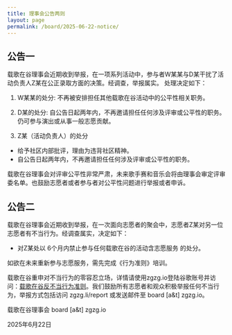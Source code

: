 ```yaml
---
title: 理事会公告两则
layout: page
permalink: /board/2025-06-22-notice/
---
```


## 公告一

载歌在谷理事会近期收到举报，在一项系列活动中，参与者W某某与D某干扰了活动负责人Z某在公正录取方面的决策。经调查，举报属实。
处理决定如下：

1. W某某的处分: 不再被安排担任其他载歌在谷活动中的公平性相关职务。

2. D某的处分: 自公告日起两年内，不再邀请担任任何涉及评审或公平性的职务。仍可参与演出或从事一般志愿贡献。

3. Z某（活动负责人）的处分


- 给予社区内部批评，理由为违背社区精神。
- 自公告日起两年内，不再邀请担任任何涉及评审或公平性的职务。

载歌在谷理事会对评审公平性非常严肃，未来歌手赛和音乐会将由理事会审定评审委名单。也鼓励志愿者或者参与者对公平性问题进行举报或者申诉。

## 公告二

载歌在谷理事会近期收到举报，在一次面向志愿者的聚会中，志愿者Z某对另一位志愿者有不当行为。经调查属实，决定如下：

- 对Z某处以 6个月内禁止参与任何载歌在谷的活动含志愿服务 的处分。

如欲在未来重新参与志愿服务，需先完成《行为准则》培训。

载歌在谷重申对不当行为的零容忍立场，详情请使用zgzg.io登陆谷歌账号并访问：[载歌在谷反不当行为准则](https://zgzg.li/anti-harrassment-bylaw)。我们鼓励所有志愿者和观众积极举报任何不当行为，举报方式包括访问 zgzg.li/report 或发送邮件至 board [a&t] zgzg.io。

载歌在谷理事会 board [a&t] zgzg.io

2025年6月22日
